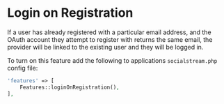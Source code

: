 # Login on Registration

If a user has already registered with a particular email address, and the OAuth account they attempt to register with returns the same email, the provider will be linked to the existing user and they will be logged in.

To turn on this feature add the following to applications `socialstream.php` config file:

```php
'features' => [
    Features::loginOnRegistration(),
],
```
